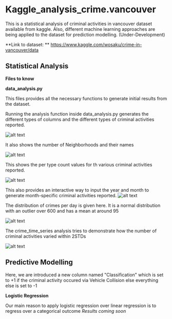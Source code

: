 # Kaggle_analysis_crime.vancouver

This is a statistical analysis of criminal activities in vancouver dataset available from kaggle.
Also, different machine learning approaches are being applied to the dataset for prediction modelling. (Under-Development)

**Link to dataset: ** https://www.kaggle.com/wosaku/crime-in-vancouver/data

## Statistical Analysis

**Files to know**

**data_analysis.py**

This files provides all the necessary functions to generate initial results from the dataset.

Running the analysis function inside data_analysis.py generates the different types of columns and the different types of criminal activities reported.

![alt text](https://github.com/Arghyadatta/kaggle_analysis_crime.vancouver/blob/master/plots/Screenshot%20from%202018-03-02%2000-55-57.png)

It also shows the number of Neighborhoods and their names

![alt text](https://github.com/Arghyadatta/kaggle_analysis_crime.vancouver/blob/master/plots/Screenshot%20from%202018-03-02%2000-56-30.png)

This shows the per type count values for th various criminal activities reported.

![alt text](https://github.com/Arghyadatta/kaggle_analysis_crime.vancouver/blob/master/plots/Screenshot%20from%202018-03-02%2000-56-57.png)

This also provides an interactive way to input the year and month to generate month-specific criminal activities reported.
![alt text](https://github.com/Arghyadatta/kaggle_analysis_crime.vancouver/blob/master/plots/Screenshot%20from%202018-03-02%2000-57-19.png)

The distribution of crimes per day is given here. It is a normal distribution with an outlier over 600 and has a mean at around 95

![alt text](https://github.com/Arghyadatta/kaggle_analysis_crime.vancouver/blob/master/plots/dist_crimes_per_day.png)

The crime_time_series analysis tries to demonstrate how the number of criminal activities varied within 2STDs

![alt text](https://github.com/Arghyadatta/kaggle_analysis_crime.vancouver/blob/master/plots/time_series_analysis.png)


## Predictive Modelling
Here, we are introduced a new column named "Classification" which is set to +1 if the criminal activity occured via Vehicle Collision else everything else is set to -1

**Logistic Regression**

Our main reason to apply logistic regression over linear regression is to regress over a categorical outcome 
_Results coming soon_
